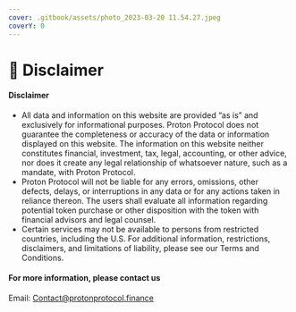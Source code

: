 ```yaml
---
cover: .gitbook/assets/photo_2023-03-20 11.54.27.jpeg
coverY: 0
---
```


# 🔹 Disclaimer

#### Disclaimer

* All data and information on this website are provided “as is” and exclusively for informational purposes. Proton Protocol does not guarantee the completeness or accuracy of the data or information displayed on this website. The information on this website neither constitutes financial, investment, tax, legal, accounting, or other advice, nor does it create any legal relationship of whatsoever nature, such as a mandate, with Proton Protocol.
* Proton Protocol will not be liable for any errors, omissions, other defects, delays, or interruptions in any data or for any actions taken in reliance thereon. The users shall evaluate all information regarding potential token purchase or other disposition with the token with financial advisors and legal counsel.
* Certain services may not be available to persons from restricted countries, including the U.S. For additional information, restrictions, disclaimers, and limitations of liability, please see our Terms and Conditions.

#### For more information, please contact us

Email: Contact@protonprotocol.finance
